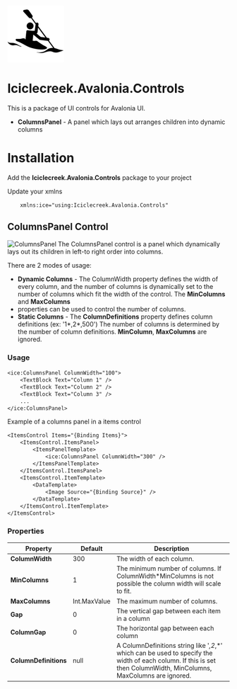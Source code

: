 ![Icon](https://github.com/tomlm/Iciclecreek.Avalonia.Controls/raw/main/icon.png)

# Iciclecreek.Avalonia.Controls
This is a package of UI controls for Avalonia UI.
* **ColumnsPanel** - A panel which lays out arranges children into dynamic columns

# Installation
Add the **Iciclecreek.Avalonia.Controls** package to your project

Update your xmlns 
```xaml
	xmlns:ice="using:Iciclecreek.Avalonia.Controls"
```

## ColumnsPanel Control
![ColumnsPanel](https://user-images.githubusercontent.com/17789481/284078002-ec829cbc-3bbb-4cdd-a4a4-e0cdb70df718.gif)
The ColumnsPanel control is a panel which dynamically lays out its children in left-to right order into columns.  

There are 2 modes of usage:
* **Dynamic Columns** - The ColumnWidth property defines the width of every column, and the number of columns is 
  dynamically set to the number of columns which fit the width of the control. The **MinColumns** and **MaxColumns** 
* properties can be used to control the number of columns.
* **Static Columns** - The **ColumnDefinitions** property defines column definitions (ex: '1*,2*,500') 
  The number of columns is determined by the number of column definitions. **MinColumn**, **MaxColumns** are ignored. 
 



### Usage
```xaml
<ice:ColumnsPanel ColumnWidth="100">
	<TextBlock Text="Column 1" />
	<TextBlock Text="Column 2" />
	<TextBlock Text="Column 3" />
    ...
</ice:ColumnsPanel>
```

Example of a columns panel in a items control
```xaml
<ItemsControl Items="{Binding Items}">
	<ItemsControl.ItemsPanel>
		<ItemsPanelTemplate>
			<ice:ColumnsPanel ColumnWidth="300" />
		</ItemsPanelTemplate>
	</ItemsControl.ItemsPanel>
	<ItemsControl.ItemTemplate>
		<DataTemplate>
			<Image Source="{Binding Source}" />
		</DataTemplate>
	</ItemsControl.ItemTemplate>
</ItemsControl>
```
### Properties

| Property | Default | Description |
| --- | --- | --- |
| **ColumnWidth** | 300 | The width of each column. |
| **MinColumns** | 1 | The minimum number of columns. If ColumnWidth*MinColumns is not possible the column width will scale to fit.|
| **MaxColumns** | Int.MaxValue | The maximum number of columns. |
| **Gap** | 0 | The vertical gap between each item in a column |
| **ColumnGap** | 0 | The horizontal gap between each column|
| **ColumnDefinitions** | null | A ColumnDefinitions string like '*,2*,*' which can be used to specify the width of each column. If this is set then ColumnWidth, MinColumns, MaxColumns are ignored. |

